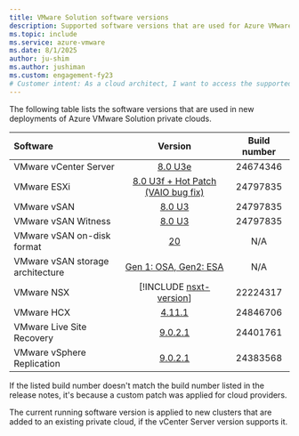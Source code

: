 ```yaml
---
title: VMware Solution software versions
description: Supported software versions that are used for Azure VMware Solution.
ms.topic: include
ms.service: azure-vmware
ms.date: 8/1/2025
author: ju-shim
ms.author: jushiman
ms.custom: engagement-fy23
# Customer intent: As a cloud architect, I want to access the supported software version details for Azure VMware Solution, so that I can ensure compatibility and optimize configurations for new deployments in our private cloud environment.
---
```


<!-- Used in faq.md and concepts-private-clouds-clusters#host-maintenance-and-lifecycle-management and introduction#vmware-software-versions-->

The following table lists the software versions that are used in new deployments of Azure VMware Solution private clouds.

| Software                         |    Version   |    Build number   |
| :---                             |     :---:    |     :---:         |
| VMware vCenter Server            |    [8.0 U3e](https://techdocs.broadcom.com/us/en/vmware-cis/vsphere/vsphere/8-0/release-notes/vcenter-server-update-and-patch-release-notes/vsphere-vcenter-server-80u3e-release-notes.html) | 24674346 |
| VMware ESXi                      |    [8.0 U3f + Hot Patch (VAIO bug fix)](https://techdocs.broadcom.com/us/en/vmware-cis/vsphere/vsphere/8-0/release-notes/esxi-update-and-patch-release-notes/vsphere-esxi-80u3f-release-notes.html) | 24797835 |
| VMware vSAN                      |    [8.0 U3](https://techdocs.broadcom.com/us/en/vmware-cis/vsan/vsan/8-0/release-notes/vmware-vsan-803-release-notes.html) | 24797835 |
| VMware vSAN Witness              |    [8.0 U3](https://techdocs.broadcom.com/us/en/vmware-cis/vsan/vsan/8-0/release-notes/vmware-vsan-803-release-notes.html) | 24797835 |
| VMware vSAN on-disk format       |    [20](https://knowledge.broadcom.com/external/article?legacyId=2148493) | N/A |
| VMware vSAN storage architecture |    [Gen 1: OSA, Gen2: ESA](https://blogs.vmware.com/cloud-foundation/2022/08/31/comparing-the-original-storage-architecture-to-the-vsan-8-express-storage-architecture/) | N/A |
| VMware NSX                       |    [!INCLUDE [nsxt-version](nsxt-version.md)] | 22224317 |
| VMware HCX                       |    [4.11.1](https://techdocs.broadcom.com/us/en/vmware-cis/hcx/vmware-hcx/4-11/hcx-4-11-release-notes/vmware-hcx-4111-release-notes.html) | 24846706 |
| VMware Live Site Recovery        |    [9.0.2.1](https://techdocs.broadcom.com/us/en/vmware-cis/live-recovery/live-site-recovery/9-0/release-notes/id-b55981c1-41e6-4ad3-b379-ce565212add3.html) | 24401761 |
| VMware vSphere Replication       |    [9.0.2.1](https://techdocs.broadcom.com/us/en/vmware-cis/live-recovery/vsphere-replication/9-0/release-notes/vsphere-replication-9021-release-notes.html) | 24383568 |

If the listed build number doesn't match the build number listed in the release notes, it's because a custom patch was applied for cloud providers.

The current running software version is applied to new clusters that are added to an existing private cloud, if the vCenter Server version supports it.
